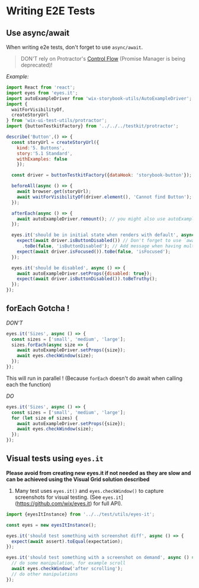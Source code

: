 # Writing E2E Tests

## Use async/await
When writing e2e tests, don't forget to use `async/await`.

> DON'T rely on Protractor's [Control Flow](https://github.com/angular/protractor/blob/master/docs/control-flow.md#the-webdriver-control-flow) (Promise Manager is being deprecated)!

*Example:*

```js
import React from 'react';
import eyes from 'eyes.it';
import autoExampleDriver from 'wix-storybook-utils/AutoExampleDriver';
import {
  waitForVisibilityOf,
  createStoryUrl
} from 'wix-ui-test-utils/protractor';
import {buttonTestkitFactory} from '../../../testkit/protractor';

describe('Button',() => {
  const storyUrl = createStoryUrl({
    kind:'5. Buttons',
    story:'5.1 Standard',
    withExamples: false
    });

  const driver = buttonTestkitFactory({dataHook: 'storybook-button'});

  beforeAll(async () => {
    await browser.get(storyUrl);
    await waitForVisibilityOf(driver.element(), 'Cannot find Button');
  });

  afterEach(async () => {
    await autoExampleDriver.remount(); // you might also use autoExampleDriver.remount() as needed
  });

  eyes.it('should be in initial state when renders with default', async () => {
    expect(await driver.isButtonDisabled()) // Don't forget to use `await` inside `expect`.
      .toBe(false, 'isButtonDisabled'); // Add message when having multiple expects
    expect(await driver.isFocused()).toBe(false, 'isFocused');
  });

  eyes.it('should be disabled', async () => {
    await autoExampleDriver.setProps({disabled: true});
    expect(await driver.isButtonDisabled()).toBeTruthy();
  });
});
```

## forEach Gotcha !

*DON'T*

```js
eyes.it('Sizes', async () => {
  const sizes = ['small', 'medium', 'large'];
  sizes.forEach(async size => {
    await autoExampleDriver.setProps({size});
    await eyes.checkWindow(size);
  });
});
```

This will run in parallel !
(Because `forEach` doesn't do await when calling each the function)

*DO*

```js
eyes.it('Sizes', async () => {
  const sizes = ['small', 'medium', 'large'];
  for (let size of sizes) {
    await autoExampleDriver.setProps({size});
    await eyes.checkWindow(size);
  });
});
```

## Visual tests using `eyes.it`
**Please avoid from creating new eyes.it if not needed as they are slow and can be achieved using the Visual Grid solution described**

1. Many test uses `eyes.it()` and `eyes.checkWindow()` to capture screenshots for visual testing. (See `eyes.it`](https://github.com/wix/eyes.it) for full API). 

```js
import {eyesItInstance} from '../../test/utils/eyes-it';

const eyes = new eyesItInstance();

eyes.it('should test something with screenshot diff', async () => {
  expect(await assert).toEqual(expectation);
});

eyes.it('should test something with a screenshot on demand', async () => {
  // do some manipulation, for example scroll
  await eyes.checkWindow('after scrolling');
  // do other manipulations
});
```